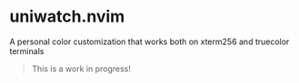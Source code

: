 # uniwatch.nvim
A personal color customization that works both on xterm256 and truecolor terminals

> This is a work in progress!
